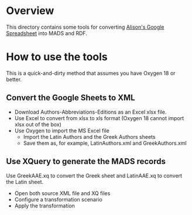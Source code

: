 # Overview
This directory contains some tools for converting [Alison's
Google
Spreadsheet](https://docs.google.com/spreadsheets/d/1RHN6KBulDGbpKATLU6PtwU4o5xVsaBB6xbQRtKjMyWE/edit#gid=0)
into MADS and RDF. 

# How to use the tools
This is a quick-and-dirty method that assumes you have Oxygen 18 or better.

## Convert the Google Sheets to XML
  * Download Authors-Abbreviations-Editions as an Excel xlsx file.
  * Use Excel to convert from xlsx to xls format (Oxygen 18 cannot import xlsx out of the box)
  * Use Oxygen to import the MS Excel file
      * Import the Latin Authors and the Greek Authors sheets
      * Save them as, for example, LatinAuthors.xml and GreekAuthors.xml

## Use XQuery to generate the MADS records
Use GreekAAE.xq to convert the Greek sheet and LatinAAE.xq to convert the Latin sheet.
  * Open both source XML file and XQ files
  * Configure a transformation scenario
  * Apply the transformation

